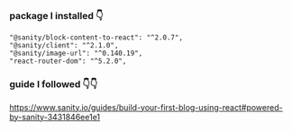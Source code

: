 ### package I installed 👇

    "@sanity/block-content-to-react": "^2.0.7",
    "@sanity/client": "^2.1.0",
    "@sanity/image-url": "^0.140.19",
    "react-router-dom": "^5.2.0",

### guide I followed 👇👇

https://www.sanity.io/guides/build-your-first-blog-using-react#powered-by-sanity-3431846ee1e1
